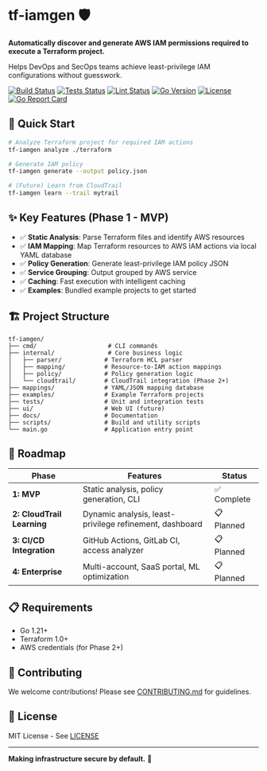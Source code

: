 # tf-iamgen 🛡️

**Automatically discover and generate AWS IAM permissions required to execute a Terraform project.**

Helps DevOps and SecOps teams achieve least-privilege IAM configurations without guesswork.

[![Build Status](https://github.com/honeybadger-technologies/tf-iamgen/workflows/Build/badge.svg)](https://github.com/honeybadger-technologies/tf-iamgen/actions/workflows/build.yml)
[![Tests Status](https://github.com/honeybadger-technologies/tf-iamgen/workflows/Tests/badge.svg)](https://github.com/honeybadger-technologies/tf-iamgen/actions/workflows/test.yml)
[![Lint Status](https://github.com/honeybadger-technologies/tf-iamgen/workflows/Lint/badge.svg)](https://github.com/honeybadger-technologies/tf-iamgen/actions/workflows/lint.yml)
[![Go Version](https://img.shields.io/github/go-mod/go-version/honeybadger-technologies/tf-iamgen)](https://golang.org/)
[![License](https://img.shields.io/badge/license-MIT-blue.svg)](./LICENSE)
[![Go Report Card](https://goreportcard.com/badge/github.com/honeybadger-technologies/tf-iamgen)](https://goreportcard.com/report/github.com/honeybadger-technologies/tf-iamgen)

## 🎯 Quick Start

```bash
# Analyze Terraform project for required IAM actions
tf-iamgen analyze ./terraform

# Generate IAM policy
tf-iamgen generate --output policy.json

# (Future) Learn from CloudTrail
tf-iamgen learn --trail mytrail
```

## ✨ Key Features (Phase 1 - MVP)

- ✅ **Static Analysis**: Parse Terraform files and identify AWS resources
- ✅ **IAM Mapping**: Map Terraform resources to AWS IAM actions via local YAML database
- ✅ **Policy Generation**: Generate least-privilege IAM policy JSON
- ✅ **Service Grouping**: Output grouped by AWS service
- ✅ **Caching**: Fast execution with intelligent caching
- ✅ **Examples**: Bundled example projects to get started

## 🏗️ Project Structure

```
tf-iamgen/
├── cmd/                    # CLI commands
├── internal/               # Core business logic
│   ├── parser/            # Terraform HCL parser
│   ├── mapping/           # Resource-to-IAM action mappings
│   ├── policy/            # Policy generation logic
│   └── cloudtrail/        # CloudTrail integration (Phase 2+)
├── mappings/              # YAML/JSON mapping database
├── examples/              # Example Terraform projects
├── tests/                 # Unit and integration tests
├── ui/                    # Web UI (future)
├── docs/                  # Documentation
├── scripts/               # Build and utility scripts
└── main.go                # Application entry point
```

## 🚀 Roadmap

| Phase | Features | Status |
|-------|----------|--------|
| **1: MVP** | Static analysis, policy generation, CLI | ✅ Complete |
| **2: CloudTrail Learning** | Dynamic analysis, least-privilege refinement, dashboard | 📋 Planned |
| **3: CI/CD Integration** | GitHub Actions, GitLab CI, access analyzer | 📋 Planned |
| **4: Enterprise** | Multi-account, SaaS portal, ML optimization | 📋 Planned |

## 📋 Requirements

- Go 1.21+
- Terraform 1.0+
- AWS credentials (for Phase 2+)

## 🤝 Contributing

We welcome contributions! Please see [CONTRIBUTING.md](./docs/CONTRIBUTING.md) for guidelines.

## 📄 License

MIT License - See [LICENSE](./LICENSE)

---

**Making infrastructure secure by default.** 🚀
